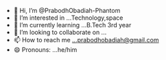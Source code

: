 - 👋 Hi, I’m @PrabodhObadiah-Phantom
- 👀 I’m interested in ...Technology,space
- 🌱 I’m currently learning ...B.Tech 3rd year
- 💞️ I’m looking to collaborate on ...
- 📫 How to reach me ...prabodhobadiah@gmail.com
- 😄 Pronouns: ...he/him


<!---
PrabodhObadiah-Phantom/PrabodhObadiah-Phantom is a ✨ special ✨ repository because its `README.md` (this file) appears on your GitHub profile.
You can click the Preview link to take a look at your changes.
--->

